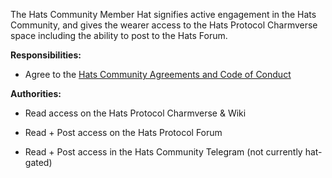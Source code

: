 The Hats Community Member Hat signifies active engagement in the Hats Community, and gives the wearer access to the Hats Protocol Charmverse space including the ability to post to the Hats Forum. 

**Responsibilities:**

- Agree to the [Hats Community Agreements and Code of Conduct](https://app.charmverse.io/hats-protocol/page-5790577709721176)

**Authorities:**

- Read access on the Hats Protocol Charmverse & Wiki

- Read + Post access on the Hats Protocol Forum

- Read + Post access in the Hats Community Telegram (not currently hat-gated)